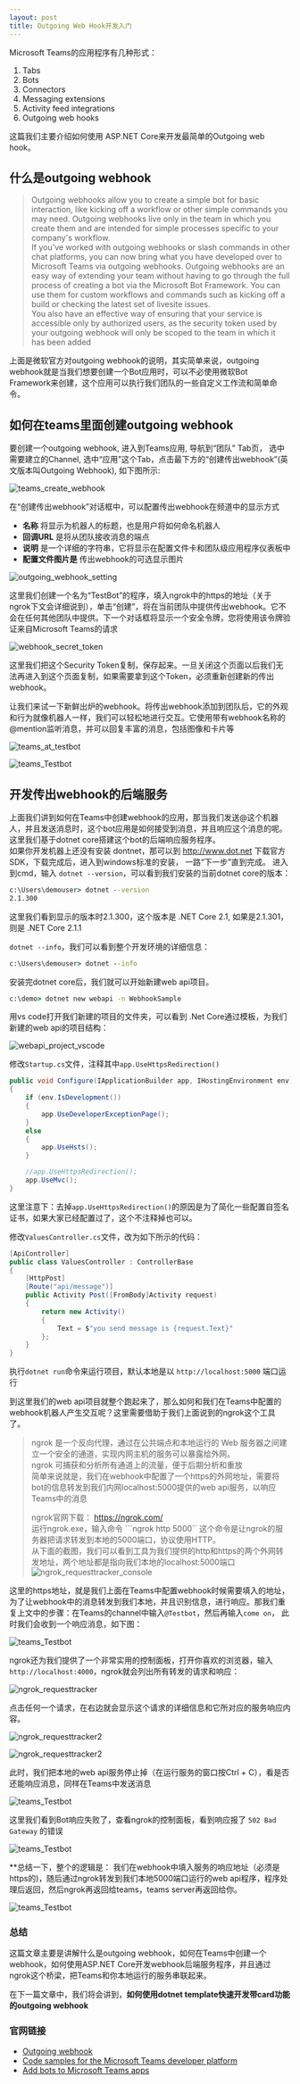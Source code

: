 ```yaml
---
layout: post
title: Outgoing Web Hook开发入门
---
```



Microsoft Teams的应用程序有几种形式：
1. Tabs
2. Bots
3. Connectors
4. Messaging extensions
5. Activity feed integrations
6. Outgoing web hooks

这篇我们主要介绍如何使用 ASP.NET Core来开发最简单的Outgoing web hook。

## 什么是outgoing webhook

> Outgoing webhooks allow you to create a simple bot for basic interaction, like kicking off a workflow or other simple commands you may need. Outgoing webhooks live only in the team in which you create them and are intended for simple processes specific to your company's workflow.   
> If you've worked with outgoing webhooks or slash commands in other chat platforms, you can now bring what you have developed over to Microsoft Teams via outgoing webhooks. Outgoing webhooks are an easy way of extending your team without having to go through the full process of creating a bot via the Microsoft Bot Framework. You can use them for custom workflows and commands such as kicking off a build or checking the latest set of livesite issues.  
> You also have an effective way of ensuring that your service is accessible only by authorized users, as the security token used by your outgoing webhook will only be scoped to the team in which it has been added

上面是微软官方对outgoing webhook的说明，其实简单来说，outgoing webhook就是当我们想要创建一个Bot应用时，可以不必使用微软Bot Framework来创建，这个应用可以执行我们团队的一些自定义工作流和简单命令。

## 如何在teams里面创建outgoing webhook

要创建一个outgoing webhook, 进入到Teams应用, 导航到“团队” Tab页， 选中需要建立的Channel, 选中“应用”这个Tab，点击最下方的“创建传出webhook”(英文版本叫Outgoing Webhook), 如下图所示:

![teams_create_webhook](../images/post20180520/teams_create_webhook.jpg)

在“创建传出webhook”对话框中，可以配置传出webhook在频道中的显示方式

* **名称** 将显示为机器人的标题，也是用户将如何命名机器人
* **回调URL** 是将从团队接收消息的端点
* **说明** 是一个详细的字符串，它将显示在配置文件卡和团队级应用程序仪表板中
* **配置文件图片是** 传出webhook的可选显示图片

![outgoing_webhook_setting](../images/post20180520/outgoing_webhook_setting2.png)  

这里我们创建一个名为“TestBot”的程序，填入ngrok中的https的地址（关于ngrok下文会详细说到），单击“创建”，将在当前团队中提供传出webhook。它不会在任何其他团队中提供。下一个对话框将显示一个安全令牌，您将使用该令牌验证来自Microsoft Teams的请求

![webhook_secret_token](../images/post20180520/webhook_secret_token.jpg)  

这里我们把这个Security Token复制，保存起来。一旦关闭这个页面以后我们无法再进入到这个页面复制，如果需要拿到这个Token，必须重新创建新的传出webhook。

让我们来试一下新鲜出炉的webhook。将传出webhook添加到团队后，它的外观和行为就像机器人一样，我们可以轻松地进行交互。它使用带有webhook名称的@mention监听消息，并可以回复丰富的消息，包括图像和卡片等

![teams_at_testbot](../images/post20180520/teams_at_testbot.png) 

![teams_Testbot](../images/post20180520/teams_Testbot.png)

## 开发传出webhook的后端服务

上面我们讲到如何在Teams中创建webhook的应用，那当我们发送@这个机器人，并且发送消息时，这个bot应用是如何接受到消息，并且响应这个消息的呢。这里我们基于dotnet core搭建这个bot的后端响应服务程序。  
如果你开发机器上还没有安装 dontnet，那可以到 http://www.dot.net 下载官方SDK，下载完成后，进入到windows标准的安装， 一路“下一步”直到完成。
进入到cmd，输入 ```dotnet --version```，可以看到我们安装的当前dotnet core的版本：

```cmd
c:\Users\demouser> dotnet --version
2.1.300
```

这里我们看到显示的版本时2.1.300，这个版本是 .NET Core 2.1, 如果是2.1.301，则是 .NET Core 2.1.1

```dotnet --info```，我们可以看到整个开发环境的详细信息：  
    
```cmd     
c:\Users\demouser> dotnet --info     
```     

安装完dotnet core后，我们就可以开始新建web api项目。

```cmd
c:\demo> dotnet new webapi -n WebhookSample
```

用vs code打开我们新建的项目的文件夹，可以看到 .Net Core通过模板，为我们新建的web api的项目结构：

![webapi_project_vscode](../images/post20180520/webapi_project_vscode.jpg)
 
修改```Startup.cs```文件，注释其中```app.UseHttpsRedirection()```
```csharp
public void Configure(IApplicationBuilder app, IHostingEnvironment env)
{
    if (env.IsDevelopment())
    {
        app.UseDeveloperExceptionPage();
    }
    else
    {
        app.UseHsts();
    }

    //app.UseHttpsRedirection();
    app.UseMvc();
}
```

这里注意下：去掉```app.UseHttpsRedirection()```的原因是为了简化一些配置自签名证书，如果大家已经配置过了，这个不注释掉也可以。

修改```ValuesController.cs```文件，改为如下所示的代码：

```csharp
[ApiController]
public class ValuesController : ControllerBase
{
    [HttpPost]
    [Route("api/message")]
    public Activity Post([FromBody]Activity request)
    {
        return new Activity()
        {
            Text = $"you send message is {request.Text}"
        };
    }
}
```

执行```dotnet run```命令来运行项目，默认本地是以 ```http://localhost:5000``` 端口运行

到这里我们的web api项目就整个跑起来了，那么如何和我们在Teams中配置的webhook机器人产生交互呢？这里需要借助于我们上面说到的ngrok这个工具了。

> ngrok 是一个反向代理，通过在公共端点和本地运行的 Web 服务器之间建立一个安全的通道，实现内网主机的服务可以暴露给外网。  
> ngrok 可捕获和分析所有通道上的流量，便于后期分析和重放    
> 简单来说就是，我们在webhook中配置了一个https的外网地址，需要将bot的信息转发到我们内网localhost:5000提供的web api服务，以响应Teams中的消息
>      
> ngrok官网下载： https://ngrok.com/     
> 运行ngrok.exe，输入命令 ```ngrok http 5000`` 这个命令是让ngrok的服务器把请求转发到本地的5000端口，协议使用HTTP。     
> 从下面的截图，我们可以看到工具为我们提供的http和https的两个外网转发地址，两个地址都是指向我们本地的localhost:5000端口
> ![ngrok_requesttracker_console](../images/post20180520/ngrok_requesttracker_console2.png)

这里的https地址，就是我们上面在Teams中配置webhook时候需要填入的地址，为了让webhook中的消息转发到我们本地，并且识别信息，进行响应。那我们重复上文中的步骤：在Teams的channel中输入```@Testbot```，然后再输入```come on```， 此时我们会收到一个响应消息，如下图：

![teams_Testbot](../images/post20180520/teams_Testbot.png)

ngrok还为我们提供了一个非常实用的控制面板，打开你喜欢的浏览器，输入```http://localhost:4000```，ngrok就会列出所有转发的请求和响应：

![ngrok_requesttracker](../images/post20180520/ngrok_requesttracker.png)

点击任何一个请求，在右边就会显示这个请求的详细信息和它所对应的服务响应内容。

![ngrok_requesttracker2](../images/post20180520/ngrok_requesttracker2.png)

![ngrok_requesttracker2](../images/post20180520/ngrok_requesttracker_response.png)

此时，我们把本地的web api服务停止掉（在运行服务的窗口按Ctrl + C），看是否还能响应消息，同样在Teams中发送消息

![teams_Testbot](../images/post20180520/teams_Testbot_response_fail.png) 

这里我们看到Bot响应失败了，查看ngrok的控制面板，看到响应报了 ```502 Bad Gateway``` 的错误

![teams_Testbot](../images/post20180520/ngrok_requesttracker_response_fail.png) 

**总结一下，整个的逻辑是：
我们在webhook中填入服务的响应地址（必须是https的)，随后通过ngrok转发到我们本地5000端口运行的web api程序，程序处理后返回，然后ngrok再返回给teams，teams server再返回给你。

![teams_Testbot](../images/post20180520/test_bot_loop.jpg)

### 总结

这篇文章主要是讲解什么是outgoing webhook，如何在Teams中创建一个webhook，如何使用ASP.NET Core开发webhook后端服务程序，并且通过ngrok这个桥梁，把Teams和你本地运行的服务串联起来。
  
在下一篇文章中，我们将会讲到，**如何使用dotnet template快速开发带card功能的outgoing webhook**

### 官网链接
* [Outgoing webhook](https://docs.microsoft.com/zh-cn/microsoftteams/platform/concepts/outgoingwebhook)
* [Code samples for the Microsoft Teams developer platform](https://docs.microsoft.com/zh-cn/microsoftteams/platform/samples/code-samples)
* [Add bots to Microsoft Teams apps](https://docs.microsoft.com/en-us/microsoftteams/platform/concepts/bots/bots-overview)
  